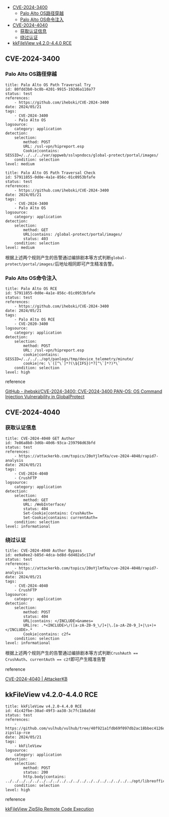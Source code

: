 
- [CVE-2024-3400](#cve-2024-3400)
	- [Palo Alto OS路径穿越](#palo-alto-os%E8%B7%AF%E5%BE%84%E7%A9%BF%E8%B6%8A)
	- [Palo Alto OS命令注入](#palo-alto-os%E5%91%BD%E4%BB%A4%E6%B3%A8%E5%85%A5)
- [CVE-2024-4040](#cve-2024-4040)
	- [获取认证信息](#%E8%8E%B7%E5%8F%96%E8%AE%A4%E8%AF%81%E4%BF%A1%E6%81%AF)
	- [绕过认证](#%E7%BB%95%E8%BF%87%E8%AE%A4%E8%AF%81)
- [kkFileView v4.2.0-4.4.0 RCE](#kkfileview-v420-440-rce)

## CVE-2024-3400
### Palo Alto OS路径穿越

```
title: Palo Alto OS Path Traversal Try
id: 80fdd3b0-bc8b-4201-9915-192d6a110a77
status: test
references:
    - https://github.com/ihebski/CVE-2024-3400
date: 2024/05/21
tags:
    - CVE-2024-3400
    - Palo Alto OS
logsource:
    category: application
detection:
    selection:
        method: POST
        URL: /ssl-vpn/hipreport.esp
        Cookie|contains: SESSID=/../../../var/appweb/sslvpndocs/global-protect/portal/images/
    condition: selection
level: medium
```

```
title: Palo Alto OS Path Traversal Check
id: 57911855-0d0e-4a1e-856c-01c0953bfafe
status: test
references:
    - https://github.com/ihebski/CVE-2024-3400
date: 2024/05/21
tags:
    - CVE-2024-3400
    - Palo Alto OS
logsource:
    category: application
detection:
    selection:
        method: GET
        URL|contains: /global-protect/portal/images/
        status: 403
    condition: selection
level: medium
```

根据上述两个规则产生的告警通过编排剧本等方式判断`global-protect/portal/images/`后地址相同即可产生精准告警。

### Palo Alto OS命令注入

```
title: Palo Alto OS RCE
id: 57911855-0d0e-4a1e-856c-01c0953bfafe
status: test
references:
    - https://github.com/ihebski/CVE-2024-3400
date: 2024/05/21
tags:
    - Palo Alto OS RCE
    - CVE-2020-3400
logsource:
    category: application
detection:
    selection:
        method: POST
        URL: /ssl-vpn/hipreport.esp
        cookie|contains: SESSID=/../../../opt/panlogs/tmp/device_telemetry/minute/
        cookie|re: \`([^\`]*?(\${IFS})*?[^\`]*?)*\`
    condition: selection
level: high
```

reference 

[GitHub - ihebski/CVE-2024-3400: CVE-2024-3400 PAN-OS: OS Command Injection Vulnerability in GlobalProtect](https://github.com/ihebski/CVE-2024-3400)


## CVE-2024-4040
### 获取认证信息

```
title: CVE-2024-4040 GET Author
id: 7e86a8b8-3d6b-40d6-93ca-239798d63bfd
status: test
references:
    - https://attackerkb.com/topics/20oYjlmfXa/cve-2024-4040/rapid7-analysis
date: 2024/05/21
tags:
    - CVE-2024-4040
    - CrushFTP
logsource:
    category: application
detection:
    selection:
        method: GET
        URL: /WebInterface/
        status: 404
        Set-Cookie|contains: CrushAuth=
        Set-Cookie|contains: currentAuth=
    condition: selection
level: informational
```

### 绕过认证

```
title: CVE-2024-4040 Author Bypass
id: ee9a0ee2-b85d-4dca-bd8d-6d402a5c17af
status: test
references:
    - https://attackerkb.com/topics/20oYjlmfXa/cve-2024-4040/rapid7-analysis
date: 2024/05/21
tags:
    - CVE-2024-4040
    - CrushFTP
logsource:
    category: application
detection:
    selection:
        method: POST
        status: 404
        URL|contains: </INCLUDE>&names=
        URL|re: .*<INCLUDE>\/([a-zA-Z0-9_\/]+|\.[a-zA-Z0-9_]+|\s+)+</INCLUDE>.*
        Cookie|contains: c2f=
    condition: selection
level: informational
```

根据上述两个规则产生的告警通过编排剧本等方式判断`CrushAuth == CrushAuth`、`currentAuth == c2f`即可产生精准告警

reference

[CVE-2024-4040 | AttackerKB](https://attackerkb.com/topics/20oYjlmfXa/cve-2024-4040/rapid7-analysis)


## kkFileView v4.2.0-4.4.0 RCE

```
title: kkFileView v4.2.0-4.4.0 RCE
id: 41c42fbe-30ad-49f3-aa38-3c7fc1b8a5dd
status: test
references:
	-https://github.com/vulhub/vulhub/tree/40f921a1fdb69f097db2ac18bbec4126d85beafd/kkfileview/4.3-zipslip-rce
date: 2024/05/21
tags:
    - kkFileView
logsource:
    category: application
detection:
    selection:
        method: POST
        status: 200
        http.body|contains: ../../../../../../../../../../../../../../../../../../../opt/libreoffice7.5/program/uno.py
    condition: selection
level: high
```

reference

[kkFileView ZipSlip Remote Code Execution](https://github.com/vulhub/vulhub/tree/40f921a1fdb69f097db2ac18bbec4126d85beafd/kkfileview/4.3-zipslip-rce)

